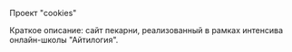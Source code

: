 Проект "cookies"

Краткое описание: сайт пекарни, реализованный в рамках интенсива онлайн-школы "Айтилогия".
